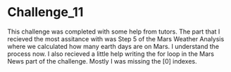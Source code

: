 # Challenge_11
This challenge was completed with some help from tutors.
The part that I recieved the most assitance with was Step 5 of the Mars Weather Analysis where we calculated how many earth days are on Mars. I understand the process now.
I also recieved a little help writing the for loop in the Mars News part of the challenge. Mostly I was missing the [0] indexes.
